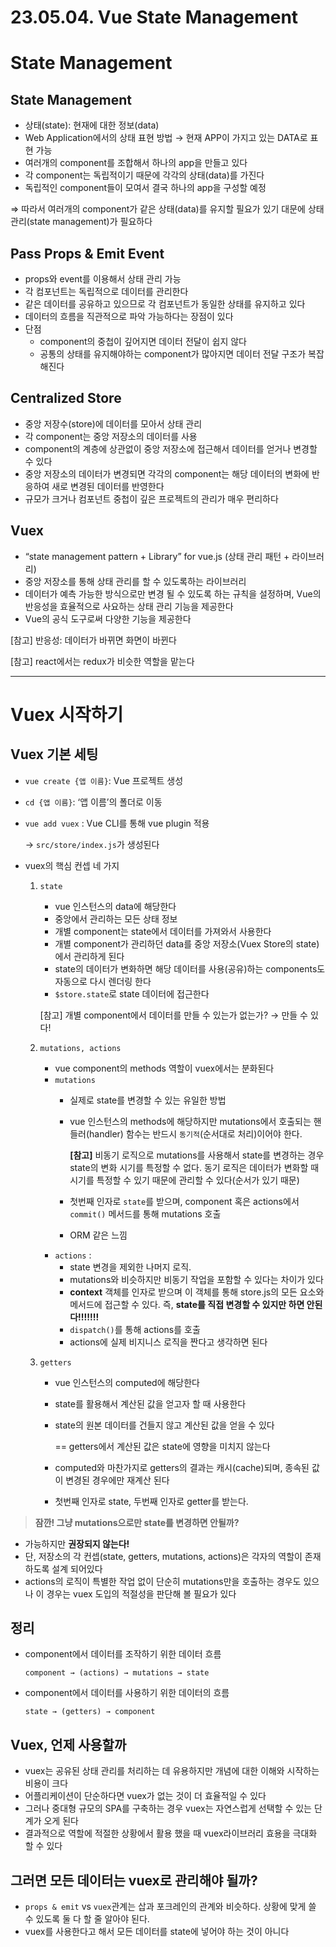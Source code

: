 # 23.05.04. Vue State Management

# State Management

## State Management

- 상태(state): 현재에 대한 정보(data)
- Web Application에서의 상태 표현 방법 → 현재 APP이 가지고 있는 DATA로 표현 가능
- 여러개의 component를 조합해서 하나의 app을 만들고 있다
- 각 component는 독립적이기 때문에 각각의 상태(data)를 가진다
- 독립적인 component들이 모여서 결국 하나의 app을 구성할 예정

⇒ 따라서 여러개의 component가 같은 상태(data)를 유지할 필요가 있기 대문에 상태 관리(state management)가 필요하다

## Pass Props & Emit Event

- props와 event를 이용해서 상태 관리 가능
- 각 컴포넌트는 독립적으로 데이터를 관리한다
- 같은 데이터를 공유하고 있으므로 각 컴포넌트가 동일한 상태를 유지하고 있다
- 데이터의 흐름을 직관적으로 파악 가능하다는 장점이 있다
- 단점
    - component의 중첩이 깊어지면 데이터 전달이 쉽지 않다
    - 공통의 상태를 유지해야하는 component가 많아지면 데이터 전달 구조가 복잡해진다

## Centralized Store

- 중앙 저장수(store)에 데이터를 모아서 상태 관리
- 각 component는 중앙 저장소의 데이터를 사용
- component의 계층에 상관없이 중앙 저장소에 접근해서 데이터를 얻거나 변경할 수 있다
- 중앙 저장소의 데이터가 변경되면 각각의 component는 해당 데이터의 변화에 반응하여 새로 변경된 데이터를 반영한다
- 규모가 크거나 컴포넌트 중첩이 깊은 프로젝트의 관리가 매우 편리하다

## Vuex

- “state management pattern + Library” for vue.js (상태 관리 패턴 + 라이브러리)
- 중앙 저장소를 통해 상태 관리를 할 수 있도록하는 라이브러리
- 데이터가 예측 가능한 방식으로만 변경 될 수 있도록 하는 규칙을 설정하며, Vue의 반응성을 효율적으로 사요하는 상태 관리 기능을 제공한다
- Vue의 공식 도구로써 다양한 기능을 제공한다

[참고] 반응성: 데이터가 바뀌면 화면이 바뀐다

[참고] react에서는 redux가 비슷한 역할을 맡는다

---

# Vuex 시작하기

## Vuex 기본 세팅

- `vue create {앱 이름}`: Vue 프로젝트 생성
- `cd {앱 이름}`: ‘앱 이름’의 폴더로 이동
- `vue add vuex` : Vue CLI를 통해 vue plugin 적용
    
    → `src/store/index.js`가 생성된다
    
- vuex의 핵심 컨셉 네 가지
    1. `state`
        - vue 인스턴스의 data에 해당한다
        - 중앙에서 관리하는 모든 상태 정보
        - 개별 component는 state에서 데이터를 가져와서 사용한다
        - 개별 component가 관리하던 data를 중앙 저장소(Vuex Store의 state)에서 관리하게 된다
        - state의 데이터가 변화하면 해당 데이터를 사용(공유)하는 components도 자동으로 다시 렌더링 한다
        - `$store.state`로 state 데이터에 접근한다
        
        [참고] 개별 component에서 데이터를 만들 수 있는가 없는가? → 만들 수 있다!
        
    2. `mutations, actions`
        - vue component의 methods 역할이 vuex에서는 분화된다
        - `mutations`
            - 실제로 state를 변경할 수 있는 유일한 방법
            - vue 인스턴스의 methods에 해당하지만 mutations에서 호출되는 핸들러(handler) 함수는 반드시 `동기적`(순서대로 처리)이어야 한다.
                
                **[참고]** 비동기 로직으로 mutations를 사용해서 state를 변경하는 경우 state의 변화 시기를 특정할 수 없다. 동기 로직은 데이터가 변화할 때 시기를 특정할 수 있기 때문에 관리할 수 있다(순서가 있기 때문)
                
            - 첫번째 인자로 `state`를 받으며, component 혹은 actions에서 `commit()` 메서드를 통해 mutations 호출
            - ORM 같은 느낌
        - `actions` :
            - state 변경을 제외한 나머지 로직.
            - mutations와 비슷하지만 비동기 작업을 포함할 수 있다는 차이가 있다
            - **context** 객체를 인자로 받으며 이 객체를 통해 store.js의 모든 요소와 메서드에 접근할 수 있다. 즉, **state를 직접 변경할 수 있지만 하면 안된다!!!!!!!**
            - `dispatch()`를 통해 actions를 호출
            - actions에 실제 비지니스 로직을 짠다고 생각하면 된다
    3. `getters`
        - vue 인스턴스의 computed에 해당한다
        - state를 활용해서 계산된 값을 얻고자 할 때 사용한다
        - state의 원본 데이터를 건들지 않고 계산된 값을 얻을 수 있다
            
            == getters에서 계산된 값은 state에 영향을 미치지 않는다
            
        - computed와 마찬가지로 getters의 결과는 캐시(cache)되며, 종속된 값이 변경된 경우에만 재계산 된다
        - 첫번째 인자로 state, 두번째 인자로 getter를 받는다.

> **잠깐! 그냥 mutations으로만 state를 변경하면 안될까?**
> 
- 가능하지만 **권장되지 않는다!**
- 단, 저장소의 각 컨셉(state, getters, mutations, actions)은 각자의 역할이 존재하도록 설계 되어있다
- actions의 로직이 특별한 작업 없이 단순히 mutations만을 호출하는 경우도 있으나 이 경우는 vuex 도입의 적절성을 판단해 볼 필요가 있다

## 정리

- component에서 데이터를 조작하기 위한 데이터 흐름
    
    `component → (actions) → mutations → state`
    
- component에서 데이터를 사용하기 위한 데이터의 흐름
    
    `state → (getters) → component`
    

## Vuex, 언제 사용할까

- vuex는 공유된 상태 관리를 처리하는 데 유용하지만 개념에 대한 이해와 시작하는 비용이 크다
- 어플리케이션이 단순하다면 vuex가 없는 것이 더 효율적일 수 있다
- 그러나 중대형 규모의 SPA를 구축하는 경우 vuex는 자연스럽게 선택할 수 있는 단계가 오게 된다
- 결과적으로 역할에 적절한 상황에서 활용 했을 때 vuex라이브러리 효용을 극대화 할 수 있다

## 그러면 모든 데이터는 vuex로 관리해야 될까?

- `props & emit` vs `vuex`관계는 삽과 포크레인의 관계와 비슷하다. 상황에 맞게 쓸 수 있도록 둘 다 할 줄 알아야 된다.
- vuex를 사용한다고 해서 모든 데이터를 state에 넣어야 하는 것이 아니다